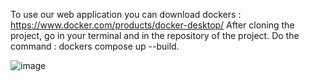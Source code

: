 To use our web application you can download dockers : https://www.docker.com/products/docker-desktop/
After cloning the project, go in your terminal and in the repository of the project. 
Do the command : dockers compose up --build. 

![image](https://github.com/sylverjoy/Projet_Node_-_React/assets/113913066/6e0b0052-d341-4700-a1a4-3d2ce86483d8)
